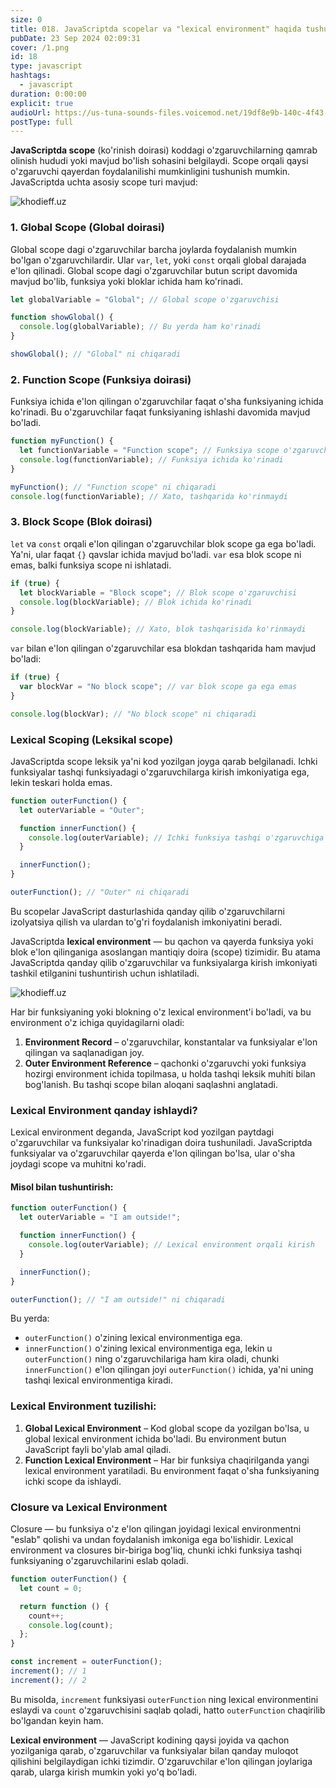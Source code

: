 ```yaml
---
size: 0
title: 018. JavaScriptda scopelar va "lexical environment" haqida tushuncha
pubDate: 23 Sep 2024 02:09:31
cover: /1.png
id: 18
type: javascript
hashtags:
  - javascript
duration: 0:00:00
explicit: true
audioUrl: https://us-tuna-sounds-files.voicemod.net/19df8e9b-140c-4f43-8c0e-09c162821765-1658350707858.mp3
postType: full
---
```


**JavaScriptda scope** (ko'rinish doirasi) koddagi o'zgaruvchilarning qamrab olinish hududi yoki mavjud bo'lish sohasini belgilaydi. Scope orqali qaysi o'zgaruvchi qayerdan foydalanilishi mumkinligini tushunish mumkin. JavaScriptda uchta asosiy scope turi mavjud:

![khodieff.uz](https://images.ctfassets.net/pzhspng2mvip/1d5LNFu1ftEWvcMipQd1GN/0e857b697ae5145af31467e30749586a/2-scope-chain.png "khodieff.uz")

### 1. **Global Scope (Global doirasi)**

Global scope dagi o'zgaruvchilar barcha joylarda foydalanish mumkin bo'lgan o'zgaruvchilardir. Ular `var`, `let`, yoki `const` orqali global darajada e'lon qilinadi. Global scope dagi o'zgaruvchilar butun script davomida mavjud bo'lib, funksiya yoki bloklar ichida ham ko'rinadi.

```javascript
let globalVariable = "Global"; // Global scope o'zgaruvchisi

function showGlobal() {
  console.log(globalVariable); // Bu yerda ham ko'rinadi
}

showGlobal(); // "Global" ni chiqaradi
```

### 2. **Function Scope (Funksiya doirasi)**

Funksiya ichida e'lon qilingan o'zgaruvchilar faqat o'sha funksiyaning ichida ko'rinadi. Bu o'zgaruvchilar faqat funksiyaning ishlashi davomida mavjud bo'ladi.

```javascript
function myFunction() {
  let functionVariable = "Function scope"; // Funksiya scope o'zgaruvchisi
  console.log(functionVariable); // Funksiya ichida ko'rinadi
}

myFunction(); // "Function scope" ni chiqaradi
console.log(functionVariable); // Xato, tashqarida ko'rinmaydi
```

### 3. **Block Scope (Blok doirasi)**

`let` va `const` orqali e'lon qilingan o'zgaruvchilar blok scope ga ega bo'ladi. Ya'ni, ular faqat `{}` qavslar ichida mavjud bo'ladi. `var` esa blok scope ni emas, balki funksiya scope ni ishlatadi.

```javascript
if (true) {
  let blockVariable = "Block scope"; // Blok scope o'zgaruvchisi
  console.log(blockVariable); // Blok ichida ko'rinadi
}

console.log(blockVariable); // Xato, blok tashqarisida ko'rinmaydi
```

`var` bilan e'lon qilingan o'zgaruvchilar esa blokdan tashqarida ham mavjud bo'ladi:

```javascript
if (true) {
  var blockVar = "No block scope"; // var blok scope ga ega emas
}

console.log(blockVar); // "No block scope" ni chiqaradi
```

### Lexical Scoping (Leksikal scope)

JavaScriptda scope leksik ya'ni kod yozilgan joyga qarab belgilanadi. Ichki funksiyalar tashqi funksiyadagi o'zgaruvchilarga kirish imkoniyatiga ega, lekin teskari holda emas.

```javascript
function outerFunction() {
  let outerVariable = "Outer";

  function innerFunction() {
    console.log(outerVariable); // Ichki funksiya tashqi o'zgaruvchiga kira oladi
  }

  innerFunction();
}

outerFunction(); // "Outer" ni chiqaradi
```

Bu scopelar JavaScript dasturlashida qanday qilib o'zgaruvchilarni izolyatsiya qilish va ulardan to'g'ri foydalanish imkoniyatini beradi.

JavaScriptda **lexical environment** — bu qachon va qayerda funksiya yoki blok e'lon qilinganiga asoslangan mantiqiy doira (scope) tizimidir. Bu atama JavaScriptda qanday qilib o'zgaruvchilar va funksiyalarga kirish imkoniyati tashkil etilganini tushuntirish uchun ishlatiladi.

![khodieff.uz](https://pbs.twimg.com/media/EYcOWUSX0AAnW7D?format=png&name=4096x4096 "khodieff.uz | Js")

Har bir funksiyaning yoki blokning o'z lexical environment'i bo'ladi, va bu environment o'z ichiga quyidagilarni oladi:

1. **Environment Record** – o'zgaruvchilar, konstantalar va funksiyalar e'lon qilingan va saqlanadigan joy.
2. **Outer Environment Reference** – qachonki o'zgaruvchi yoki funksiya hozirgi environment ichida topilmasa, u holda tashqi leksik muhiti bilan bog'lanish. Bu tashqi scope bilan aloqani saqlashni anglatadi.

### Lexical Environment qanday ishlaydi?

Lexical environment deganda, JavaScript kod yozilgan paytdagi o'zgaruvchilar va funksiyalar ko'rinadigan doira tushuniladi. JavaScriptda funksiyalar va o'zgaruvchilar qayerda e'lon qilingan bo'lsa, ular o'sha joydagi scope va muhitni ko'radi.

#### Misol bilan tushuntirish:

```javascript
function outerFunction() {
  let outerVariable = "I am outside!";

  function innerFunction() {
    console.log(outerVariable); // Lexical environment orqali kirish
  }

  innerFunction();
}

outerFunction(); // "I am outside!" ni chiqaradi
```

Bu yerda:

- `outerFunction()` o'zining lexical environmentiga ega.
- `innerFunction()` o'zining lexical environmentiga ega, lekin u `outerFunction()` ning o'zgaruvchilariga ham kira oladi, chunki `innerFunction()` e'lon qilingan joyi `outerFunction()` ichida, ya'ni uning tashqi lexical environmentiga kiradi.

### Lexical Environment tuzilishi:

1. **Global Lexical Environment** – Kod global scope da yozilgan bo'lsa, u global lexical environment ichida bo'ladi. Bu environment butun JavaScript fayli bo'ylab amal qiladi.
2. **Function Lexical Environment** – Har bir funksiya chaqirilganda yangi lexical environment yaratiladi. Bu environment faqat o'sha funksiyaning ichki scope da ishlaydi.

### Closure va Lexical Environment

Closure — bu funksiya o'z e'lon qilingan joyidagi lexical environmentni "eslab" qolishi va undan foydalanish imkoniga ega bo'lishidir. Lexical environment va closures bir-biriga bog'liq, chunki ichki funksiya tashqi funksiyaning o'zgaruvchilarini eslab qoladi.

```javascript
function outerFunction() {
  let count = 0;

  return function () {
    count++;
    console.log(count);
  };
}

const increment = outerFunction();
increment(); // 1
increment(); // 2
```

Bu misolda, `increment` funksiyasi `outerFunction` ning lexical environmentini eslaydi va `count` o'zgaruvchisini saqlab qoladi, hatto `outerFunction` chaqirilib bo'lgandan keyin ham.

**Lexical environment** — JavaScript kodining qaysi joyida va qachon yozilganiga qarab, o'zgaruvchilar va funksiyalar bilan qanday muloqot qilishini belgilaydigan ichki tizimdir. O'zgaruvchilar e'lon qilingan joylariga qarab, ularga kirish mumkin yoki yo'q bo'ladi.
